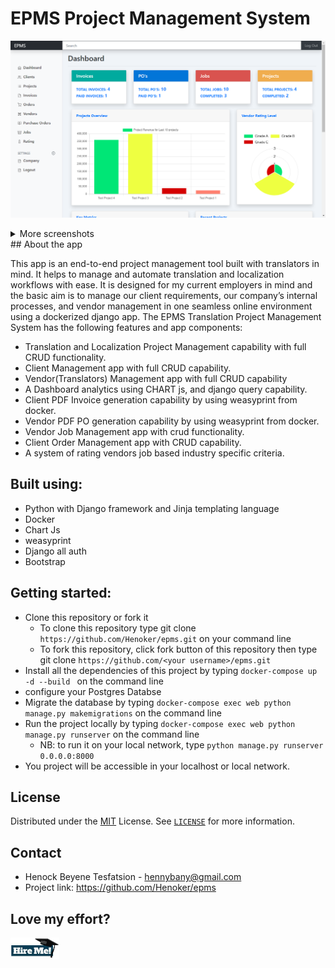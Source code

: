 # EPMS Project Management System

![EPMS First Page Look!](static/images/DashboardView.png) 

<details>
<summary>
More screenshots
</summary>

![Invoice demo](static/images/InvoiceView.png)
![translators rating app!](static/images/TranslatorsRatingApp.png)



</details>
## About the app

This app is an end-to-end project management tool built with translators in mind. It helps to manage and automate translation and localization workflows with ease. It is designed for my current employers in mind and the basic aim is to manage our client requirements, our company’s internal processes,
and vendor management in one seamless online environment using a dockerized django app.
The EPMS Translation Project Management System has the following features and app components:

* Translation and Localization Project Management capability with full CRUD functionality.
* Client Management app with full CRUD capability. 
* Vendor(Translators) Management app with full CRUD capability  
* A Dashboard analytics using CHART js, and django query capability. 
* Client PDF Invoice generation capability by using weasyprint from docker. 
* Vendor PDF PO generation capability by using weasyprint from docker. 
* Vendor Job Management app with crud functionality.
* Client Order Management app with CRUD capability.
* A system of rating vendors job based industry specific criteria.

## Built using:
- Python with Django framework and Jinja templating language
- Docker
- Chart Js
- weasyprint
- Django all auth
- Bootstrap

## Getting started:
- Clone this repository or fork it
    - To clone this repository type git clone `https://github.com/Henoker/epms.git` on your command line
    - To fork this repository, click fork button of this repository then type git clone `https://github.com/<your username>/epms.git`
- Install all the dependencies of this project by typing `docker-compose up -d --build ` on the command line
- configure your Postgres Databse 
- Migrate the database by typing `docker-compose exec web python manage.py makemigrations` on the command line
- Run the project locally by typing `docker-compose exec web python manage.py runserver` on the command line
    - NB: to run it on your local network, type `python manage.py runserver 0.0.0.0:8000`
- You project will be accessible in your localhost or local network.


## License
Distributed under the [MIT](https://github.com/Henoker/bookstore/blob/master/LICENSE) License. See [`LICENSE`](https://github.com/Henoker/epms/blob/master/LICENSE) for more information.

## Contact
- Henock Beyene Tesfatsion - [hennybany@gmail.com](mailto:hennybany@gmail.com)
- Project link: https://github.com/Henoker/epms

## Love my effort?

<a href='https://www.linkedin.com/in/henock-beyene-tesfatsion-921ba54b/' target='_blank'><img height='35' style='border:0px;height:34px;' src='static/images/download.jpg' border='0' alt='Hire me at LinkediN' />